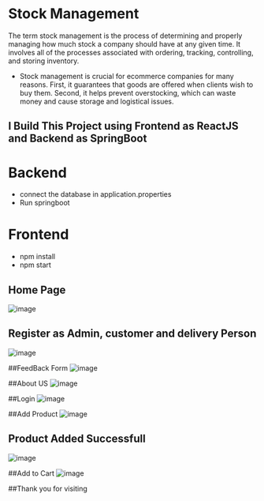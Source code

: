 # Stock Management
The term stock management is the process of determining and properly managing how much stock a company should have at any given time. It involves all of the processes associated with ordering, tracking, controlling, and storing inventory. 
- Stock management is crucial for ecommerce companies for many reasons. First, it guarantees that goods are offered when clients wish to buy them. Second, it helps prevent overstocking, which can waste money and cause storage and logistical issues.

## I Build This Project using Frontend as ReactJS and Backend as SpringBoot
# Backend
- connect the database in application.properties
- Run springboot 
# Frontend
- npm install
- npm start 

## Home Page
![image](https://user-images.githubusercontent.com/89301294/208349824-5d52fac8-85c4-4427-9891-240abe10db0e.png)

## Register as Admin, customer and delivery Person
![image](https://user-images.githubusercontent.com/89301294/208349967-05aa3467-ada7-471a-9031-2315e26279f8.png)

##FeedBack Form
![image](https://user-images.githubusercontent.com/89301294/208350022-1c8217ca-5230-455f-8724-1c2c8d01b471.png)

##About US
![image](https://user-images.githubusercontent.com/89301294/208350055-f1518ae1-9dc1-48e1-985e-54275e871688.png)

##Login 
![image](https://user-images.githubusercontent.com/89301294/208350105-84c9c0f6-3143-49f3-b36e-13446db8141d.png)

##Add Product
![image](https://user-images.githubusercontent.com/89301294/208350572-47e7563d-4ddf-4766-9b17-d2266b0ebbd5.png)

## Product Added Successfull
![image](https://user-images.githubusercontent.com/89301294/208350612-851e9a76-5220-438b-a588-05527c7c4418.png)

##Add to Cart
![image](https://user-images.githubusercontent.com/89301294/208350662-40fde5f5-66ac-4d7b-9971-57c540eadd49.png)

##Thank you for visiting





